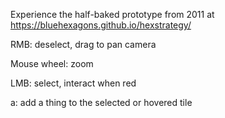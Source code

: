 Experience the half-baked prototype from 2011 at https://bluehexagons.github.io/hexstrategy/

RMB: deselect, drag to pan camera

Mouse wheel: zoom

LMB: select, interact when red

a: add a thing to the selected or hovered tile
